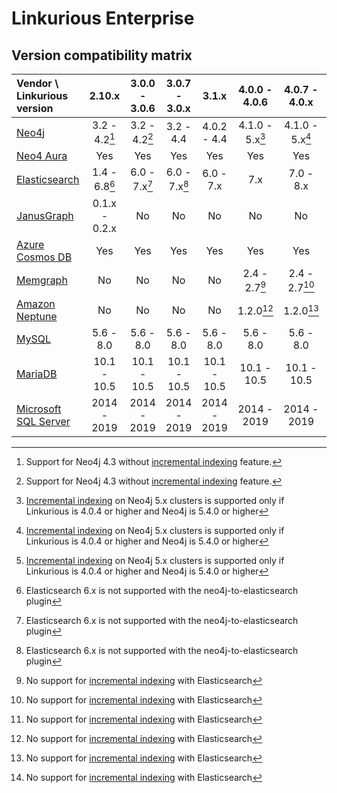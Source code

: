 # Linkurious Enterprise

## Version compatibility matrix

| Vendor \ Linkurious version|    2.10.x     | 3.0.0 - 3.0.6 | 3.0.7 - 3.0.x |     3.1.x     |  4.0.0 - 4.0.6  |  4.0.7 - 4.0.x  | 4.0.16 - 4.0.x  |
|:---------------------------|:-------------:|:-------------:|:-------------:|:-------------:|:---------------:|:---------------:|:---------------:|
| [Neo4j][a]                 | 3.2 - 4.2[^1] | 3.2 - 4.2[^1] |   3.2 - 4.4   |  4.0.2 - 4.4  | 4.1.0 - 5.x[^2] | 4.1.0 - 5.x[^2] | 4.1.0 - 5.x[^2] |
| [Neo4 Aura][b]             |      Yes      |      Yes      |      Yes      |      Yes      |      Yes        |       Yes       |       Yes       |
| [Elasticsearch][c]         | 1.4 - 6.8[^3] | 6.0 - 7.x[^3] | 6.0 - 7.x[^3] | 6.0 - 7.x     |      7.x        |    7.0 - 8.x    |    7.0 - 8.x    |
| [JanusGraph][d]            | 0.1.x - 0.2.x |      No       |      No       |      No       |      No         |      No         |       No        |
| [Azure Cosmos DB][e]       |      Yes      |      Yes      |      Yes      |      Yes      |      Yes        |      Yes        |       Yes       |
| [Memgraph][f]              |      No       |      No       |      No       |      No       | 2.4 - 2.7[^4]   | 2.4 - 2.7[^4]   |  2.4 - 2.7[^4]  |
| [Amazon Neptune][g]        |      No       |      No       |      No       |      No       |   1.2.0[^4]     |   1.2.0[^4]     |    1.2.0[^4]    |
| [MySQL][h]                 |   5.6 - 8.0   |   5.6 - 8.0   |   5.6 - 8.0   |   5.6 - 8.0   |   5.6 - 8.0     |   5.6 - 8.0     |    5.6 - 8.0    |
| [MariaDB][i]               |  10.1 - 10.5  |  10.1 - 10.5  |  10.1 - 10.5  |  10.1 - 10.5  |  10.1 - 10.5    |  10.1 - 10.5    |   10.1 - 10.5   |
| [Microsoft SQL Server][j]  |  2014 - 2019  |  2014 - 2019  |  2014 - 2019  |  2014 - 2019  |  2014 - 2019    |  2014 - 2019    |   2014 - 2022   |

[a]: https://neo4j.com/
[b]: https://neo4j.com/aura/
[c]: https://www.elastic.co/enterprise-search
[d]: https://janusgraph.org/
[e]: https://azure.microsoft.com/en-us/products/cosmos-db
[f]: https://memgraph.com/
[g]: https://aws.amazon.com/neptune/
[h]: https://www.mysql.com/
[i]: https://mariadb.org/
[j]: https://www.microsoft.com/en-us/sql-server/

[^1]: Support for Neo4j 4.3 without [incremental indexing](https://doc.linkurious.com/admin-manual/2.10.15/incremental-indexing/) feature.
[^2]: [Incremental indexing](https://doc.linkurious.com/admin-manual/4.0/incremental-indexing/) on Neo4j 5.x clusters is supported only if Linkurious is 4.0.4 or higher and Neo4j is 5.4.0 or higher
[^3]: Elasticsearch 6.x is not supported with the neo4j-to-elasticsearch plugin
[^4]: No support for [incremental indexing](https://doc.linkurious.com/admin-manual/4.0/incremental-indexing/) with Elasticsearch
